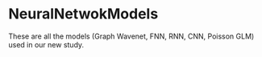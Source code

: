 # NeuralNetwokModels
These are all the models (Graph Wavenet, FNN, RNN, CNN, Poisson GLM) used in our new study.
